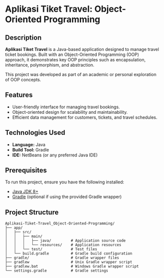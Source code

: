 # Aplikasi Tiket Travel: Object-Oriented Programming  

## Description  
**Aplikasi Tiket Travel** is a Java-based application designed to manage travel ticket bookings. Built with an Object-Oriented Programming (OOP) approach, it demonstrates key OOP principles such as encapsulation, inheritance, polymorphism, and abstraction.  

This project was developed as part of an academic or personal exploration of OOP concepts.  

## Features  
- User-friendly interface for managing travel bookings.  
- Object-oriented design for scalability and maintainability.  
- Efficient data management for customers, tickets, and travel schedules.  

## Technologies Used  
- **Language:** Java  
- **Build Tool:** Gradle  
- **IDE:** NetBeans (or any preferred Java IDE)  

## Prerequisites  
To run this project, ensure you have the following installed:  
- [Java JDK 8+](https://www.oracle.com/java/technologies/javase-downloads.html)  
- [Gradle](https://gradle.org/) (optional if using the provided Gradle wrapper)  

## Project Structure  
```
Aplikasi-Tiket-Travel_Object-Oriented-Programming/  
├── app/  
│   ├── src/  
│   │   ├── main/  
│   │   │   ├── java/         # Application source code  
│   │   │   └── resources/    # Application resources  
│   │   └── test/             # Test files  
│   └── build.gradle          # Gradle build configuration  
├── gradle/                   # Gradle wrapper files  
├── gradlew                   # Unix Gradle wrapper script  
├── gradlew.bat               # Windows Gradle wrapper script  
└── settings.gradle           # Gradle settings  
```  
